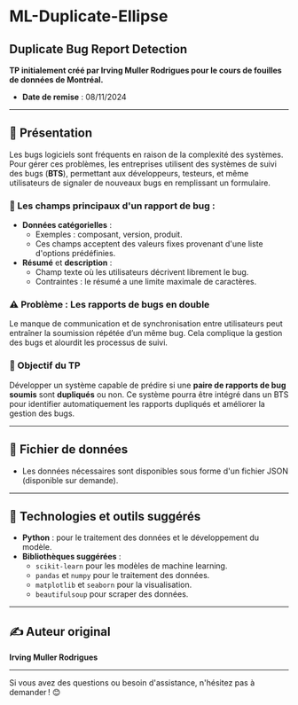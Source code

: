 # ML-Duplicate-Ellipse

## Duplicate Bug Report Detection

**TP initialement créé par Irving Muller Rodrigues pour le cours de fouilles de données de Montréal.**

- **Date de remise** : 08/11/2024

---

## 📖 Présentation

Les bugs logiciels sont fréquents en raison de la complexité des systèmes. Pour gérer ces problèmes, les entreprises utilisent des systèmes de suivi des bugs (**BTS**), permettant aux développeurs, testeurs, et même utilisateurs de signaler de nouveaux bugs en remplissant un formulaire.

### 🐞 Les champs principaux d'un rapport de bug :
- **Données catégorielles** :
  - Exemples : composant, version, produit.
  - Ces champs acceptent des valeurs fixes provenant d'une liste d'options prédéfinies.
- **Résumé** et **description** :
  - Champ texte où les utilisateurs décrivent librement le bug.
  - Contraintes : le résumé a une limite maximale de caractères.

### ⚠️ Problème : Les rapports de bugs en double
Le manque de communication et de synchronisation entre utilisateurs peut entraîner la soumission répétée d’un même bug. Cela complique la gestion des bugs et alourdit les processus de suivi.

### 🎯 Objectif du TP
Développer un système capable de prédire si une **paire de rapports de bug soumis** sont **dupliqués** ou non. Ce système pourra être intégré dans un BTS pour identifier automatiquement les rapports dupliqués et améliorer la gestion des bugs.

---

## 💾 Fichier de données
- Les données nécessaires sont disponibles sous forme d'un fichier JSON (disponible sur demande).

---

## 🔧 Technologies et outils suggérés
- **Python** : pour le traitement des données et le développement du modèle.
- **Bibliothèques suggérées** :
  - `scikit-learn` pour les modèles de machine learning.
  - `pandas` et `numpy` pour le traitement des données.
  - `matplotlib` et `seaborn` pour la visualisation.
  - `beautifulsoup` pour scraper des données.

---

## ✍️ Auteur original
**Irving Muller Rodrigues**

---

Si vous avez des questions ou besoin d'assistance, n'hésitez pas à demander ! 😊
